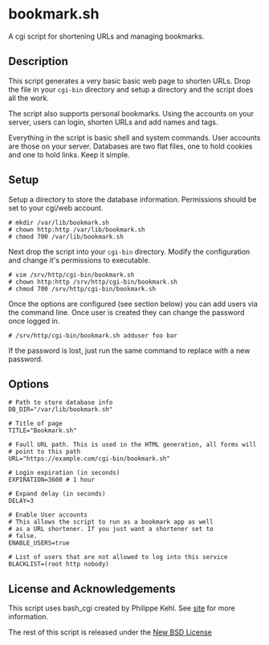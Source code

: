 # bookmark.sh
A cgi script for shortening URLs and managing bookmarks.

## Description
This script generates a very basic basic web page to shorten URLs. Drop the
file in your `cgi-bin` directory and setup a directory and the script does all
the work.

The script also supports personal bookmarks. Using the accounts on your server,
users can login, shorten URLs and add names and tags.

Everything in the script is basic shell and system commands. User accounts are
those on your server. Databases are two flat files, one to hold cookies and one
to hold links. Keep it simple.

## Setup

Setup a directory to store the database information. Permissions should be set
to your cgi/web account.

    # mkdir /var/lib/bookmark.sh
    # chown http:http /var/lib/bookmark.sh
    # chmod 700 /var/lib/bookmark.sh

Next drop the script into your `cgi-bin` directory. Modify the configuration
and change it's permissions to executable.

    # vim /srv/http/cgi-bin/bookmark.sh
    # chown http:http /srv/http/cgi-bin/bookmark.sh
    # chmod 700 /srv/http/cgi-bin/bookmark.sh

Once the options are configured (see section below) you can add users via the
command line. Once user is created they can change the password once logged in.

    # /srv/http/cgi-bin/bookmark.sh adduser foo bar

If the password is lost, just run the same command to replace with a new
password.

## Options

    # Path to store database info
    DB_DIR="/var/lib/bookmark.sh"
    
    # Title of page
    TITLE="Bookmark.sh"
    
    # Faull URL path. This is used in the HTML generation, all forms will
    # point to this path
    URL="https://example.com/cgi-bin/bookmark.sh"
    
    # Login expiration (in seconds)
    EXPIRATION=3600 # 1 hour
    
    # Expand delay (in seconds)
    DELAY=3
    
    # Enable User accounts
    # This allows the script to run as a bookmark app as well
    # as a URL shortener. If you just want a shortener set to
    # false.
    ENABLE_USERS=true
    
    # List of users that are not allowed to log into this service
    BLACKLIST=(root http nobody)

## License and Acknowledgements

This script uses bash_cgi created by Philippe Kehl. See
[site](http://oinkzwurgl.org/bash_cgi) for more information.

The rest of this script is released under the [New BSD License](http://opensource.org/licenses/BSD-3-Clause)
